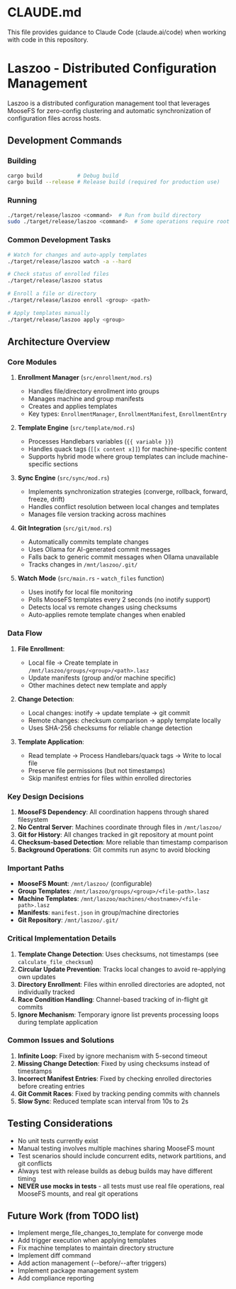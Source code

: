 # CLAUDE.md

This file provides guidance to Claude Code (claude.ai/code) when working with code in this repository.

# Laszoo - Distributed Configuration Management

Laszoo is a distributed configuration management tool that leverages MooseFS for zero-config clustering and automatic synchronization of configuration files across hosts.

## Development Commands

### Building
```bash
cargo build           # Debug build
cargo build --release # Release build (required for production use)
```

### Running
```bash
./target/release/laszoo <command>  # Run from build directory
sudo ./target/release/laszoo <command>  # Some operations require root
```

### Common Development Tasks
```bash
# Watch for changes and auto-apply templates
./target/release/laszoo watch -a --hard

# Check status of enrolled files
./target/release/laszoo status

# Enroll a file or directory
./target/release/laszoo enroll <group> <path>

# Apply templates manually
./target/release/laszoo apply <group>
```

## Architecture Overview

### Core Modules

1. **Enrollment Manager** (`src/enrollment/mod.rs`)
   - Handles file/directory enrollment into groups
   - Manages machine and group manifests
   - Creates and applies templates
   - Key types: `EnrollmentManager`, `EnrollmentManifest`, `EnrollmentEntry`

2. **Template Engine** (`src/template/mod.rs`)
   - Processes Handlebars variables (`{{ variable }}`)
   - Handles quack tags (`[[x content x]]`) for machine-specific content
   - Supports hybrid mode where group templates can include machine-specific sections

3. **Sync Engine** (`src/sync/mod.rs`)
   - Implements synchronization strategies (converge, rollback, forward, freeze, drift)
   - Handles conflict resolution between local changes and templates
   - Manages file version tracking across machines

4. **Git Integration** (`src/git/mod.rs`)
   - Automatically commits template changes
   - Uses Ollama for AI-generated commit messages
   - Falls back to generic commit messages when Ollama unavailable
   - Tracks changes in `/mnt/laszoo/.git/`

5. **Watch Mode** (`src/main.rs` - `watch_files` function)
   - Uses inotify for local file monitoring
   - Polls MooseFS templates every 2 seconds (no inotify support)
   - Detects local vs remote changes using checksums
   - Auto-applies remote template changes when enabled

### Data Flow

1. **File Enrollment**:
   - Local file → Create template in `/mnt/laszoo/groups/<group>/<path>.lasz`
   - Update manifests (group and/or machine specific)
   - Other machines detect new template and apply

2. **Change Detection**:
   - Local changes: inotify → update template → git commit
   - Remote changes: checksum comparison → apply template locally
   - Uses SHA-256 checksums for reliable change detection

3. **Template Application**:
   - Read template → Process Handlebars/quack tags → Write to local file
   - Preserve file permissions (but not timestamps)
   - Skip manifest entries for files within enrolled directories

### Key Design Decisions

1. **MooseFS Dependency**: All coordination happens through shared filesystem
2. **No Central Server**: Machines coordinate through files in `/mnt/laszoo/`
3. **Git for History**: All changes tracked in git repository at mount point
4. **Checksum-based Detection**: More reliable than timestamp comparison
5. **Background Operations**: Git commits run async to avoid blocking

### Important Paths

- **MooseFS Mount**: `/mnt/laszoo/` (configurable)
- **Group Templates**: `/mnt/laszoo/groups/<group>/<file-path>.lasz`
- **Machine Templates**: `/mnt/laszoo/machines/<hostname>/<file-path>.lasz`
- **Manifests**: `manifest.json` in group/machine directories
- **Git Repository**: `/mnt/laszoo/.git/`

### Critical Implementation Details

1. **Template Change Detection**: Uses checksums, not timestamps (see `calculate_file_checksum`)
2. **Circular Update Prevention**: Tracks local changes to avoid re-applying own updates
3. **Directory Enrollment**: Files within enrolled directories are adopted, not individually tracked
4. **Race Condition Handling**: Channel-based tracking of in-flight git commits
5. **Ignore Mechanism**: Temporary ignore list prevents processing loops during template application

### Common Issues and Solutions

1. **Infinite Loop**: Fixed by ignore mechanism with 5-second timeout
2. **Missing Change Detection**: Fixed by using checksums instead of timestamps
3. **Incorrect Manifest Entries**: Fixed by checking enrolled directories before creating entries
4. **Git Commit Races**: Fixed by tracking pending commits with channels
5. **Slow Sync**: Reduced template scan interval from 10s to 2s

## Testing Considerations

- No unit tests currently exist
- Manual testing involves multiple machines sharing MooseFS mount
- Test scenarios should include concurrent edits, network partitions, and git conflicts
- Always test with release builds as debug builds may have different timing
- **NEVER use mocks in tests** - all tests must use real file operations, real MooseFS mounts, and real git operations

## Future Work (from TODO list)

- Implement merge_file_changes_to_template for converge mode
- Add trigger execution when applying templates
- Fix machine templates to maintain directory structure
- Implement diff command
- Add action management (--before/--after triggers)
- Implement package management system
- Add compliance reporting